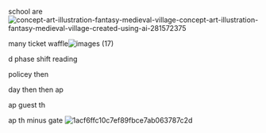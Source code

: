 school are ![concept-art-illustration-fantasy-medieval-village-concept-art-illustration-fantasy-medieval-village-created-using-ai-281572375](https://github.com/user-attachments/assets/9f2199e0-6bee-4223-9e39-a9df1bb310ee)


many ticket  waffle![images (17)](https://github.com/user-attachments/assets/285024c8-7f3f-4f59-90a8-d4a30b60fd47)

d
phase shift        reading

policey     then

day         then
   then
ap

ap
  guest
th 

ap
  th 
    minus gate 
![1acf6ffc10c7ef89fbce7ab063787c2d](https://github.com/user-attachments/assets/f8053ec3-18a1-4812-b83f-2c7a16199e80)
